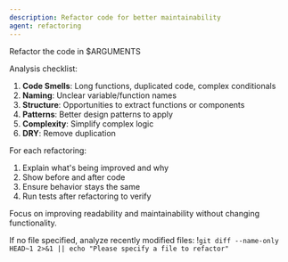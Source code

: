```yaml
---
description: Refactor code for better maintainability
agent: refactoring
---
```


Refactor the code in $ARGUMENTS

Analysis checklist:

1. **Code Smells**: Long functions, duplicated code, complex conditionals
2. **Naming**: Unclear variable/function names
3. **Structure**: Opportunities to extract functions or components
4. **Patterns**: Better design patterns to apply
5. **Complexity**: Simplify complex logic
6. **DRY**: Remove duplication

For each refactoring:

1. Explain what's being improved and why
2. Show before and after code
3. Ensure behavior stays the same
4. Run tests after refactoring to verify

Focus on improving readability and maintainability without changing functionality.

If no file specified, analyze recently modified files:
!`git diff --name-only HEAD~1 2>&1 || echo "Please specify a file to refactor"`
